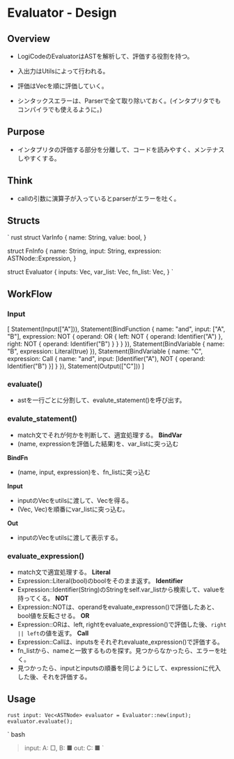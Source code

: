 # Evaluator - Design
## Overview
- LogiCodeのEvaluatorはASTを解析して、評価する役割を持つ。
- 入出力はUtilsによって行われる。
- 評価はVec<ASTNode>を順に評価していく。

- シンタックスエラーは、Parserで全て取り除いておく。(インタプリタでもコンパイラでも使えるように。)

## Purpose
- インタプリタの評価する部分を分離して、コードを読みやすく、メンテナスしやすくする。

## Think
- callの引数に演算子が入っているとparserがエラーを吐く。

## Structs
` rust
struct VarInfo {
  name: String,
  value: bool,
}

struct FnInfo {
  name: String,
  input: String,
  expression: ASTNode::Expression,
}

struct Evaluator {
  inputs: Vec<ASTNode>,
  var_list: Vec<VarInfo>,
  fn_list: Vec<FnInfo>,
}
`
## WorkFlow
### Input
[
Statement(Input(["A"])),
Statement(BindFunction { name: "and", input: ["A", "B"], expression: NOT { operand: OR { left: NOT { operand: Identifier("A") }, right: NOT { operand: Identifier("B") } } } }),
Statement(BindVariable { name: "B", expression: Literal(true) }),
Statement(BindVariable { name: "C", expression: Call { name: "and", input: [Identifier("A"), NOT { operand: Identifier("B") }] } }),
Statement(Output(["C"]))
]

### evaluate()
- astを一行ごとに分割して、evalute_statement()を呼び出す。

### evalute_statement()
- match文でそれが何かを判断して、適宜処理する。
**BindVar**
- (name, expressionを評価した結果)を、var_listに突っ込む

**BindFn**
- (name, input, expression)を、fn_listに突っ込む

**Input**
- inputのVec<String>をutilsに渡して、Vec<bool>を得る。
- (Vec<String>, Vec<bool>)を順番にvar_listに突っ込む。

**Out**
- inputのVec<String>をutilsに渡して表示する。

### evaluate_expression()
- match文で適宜処理する。
**Literal**
- Expression::Literal(bool)のboolをそのまま返す。
**Identifier**
- Expression::Identifier(String)のStringをself.var_listから検索して、valueを持ってくる。
**NOT**
- Expression::NOTは、operandをevaluate_expresson()で評価したあと、bool値を反転させる。
**OR**
- Expression::ORは、left, rightをevaluate_expression()で評価した後、`right || left`の値を返す。
**Call**
- Expression::Callは、inputsをそれぞれevaluate_expression()で評価する。
- fn_listから、nameと一致するものを探す。見つからなかったら、エラーを吐く。
- 見つかったら、inputとinputsの順番を同じようにして、expressionに代入した後、それを評価する。

## Usage
` rust
input: Vec<ASTNode>
evaluator = Evaluator::new(input);
evaluator.evaluate();
`

` bash
> input: A: □, B: ■
> out: C: ■
`
